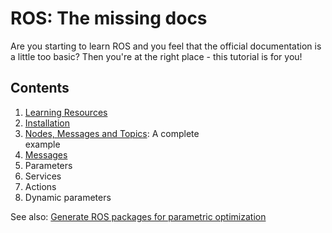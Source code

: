 # ROS: The missing docs

Are you starting to learn ROS and you feel that the official documentation is a little too basic? Then you're at the right place - this tutorial is for you!

## Contents

1. [Learning Resources](docs/resources.md)
2. [Installation](docs/installation.md)
3. [Nodes, Messages and Topics](docs/nodes_messages_topics.md): A complete  
   example
4. [Messages](docs/messages.md)
5. Parameters
6. Services
7. Actions
8. Dynamic parameters


See also: [Generate ROS packages for parametric optimization][OpEn]

[OpEn]: http://doc.optimization-engine.xyz
